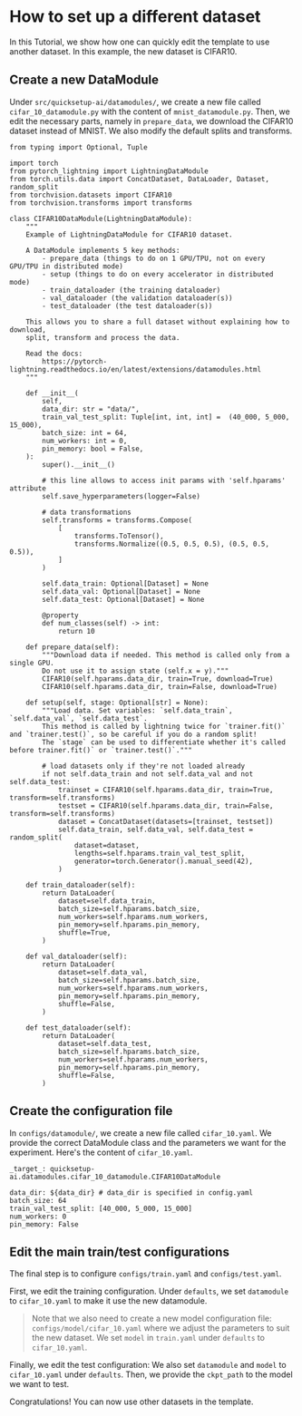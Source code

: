 # How to set up a different dataset
In this Tutorial, we show how one can quickly edit the template to use another dataset. In this example, the new dataset is CIFAR10.

## Create a new DataModule
Under `src/quicksetup-ai/datamodules/`, we create a new file called `cifar_10_datamodule.py` with the content of `mnist_datamodule.py`. Then, we edit the necessary parts, namely in `prepare_data`, we download the CIFAR10 dataset instead of MNIST. We also modify the default splits and transforms.
```
from typing import Optional, Tuple

import torch
from pytorch_lightning import LightningDataModule
from torch.utils.data import ConcatDataset, DataLoader, Dataset, random_split
from torchvision.datasets import CIFAR10
from torchvision.transforms import transforms

class CIFAR10DataModule(LightningDataModule):
    """
    Example of LightningDataModule for CIFAR10 dataset.

    A DataModule implements 5 key methods:
        - prepare_data (things to do on 1 GPU/TPU, not on every GPU/TPU in distributed mode)
        - setup (things to do on every accelerator in distributed mode)
        - train_dataloader (the training dataloader)
        - val_dataloader (the validation dataloader(s))
        - test_dataloader (the test dataloader(s))

    This allows you to share a full dataset without explaining how to download,
    split, transform and process the data.

    Read the docs:
        https://pytorch-lightning.readthedocs.io/en/latest/extensions/datamodules.html
    """
    
    def __init__(
        self,
        data_dir: str = "data/",
        train_val_test_split: Tuple[int, int, int] =  (40_000, 5_000, 15_000),
        batch_size: int = 64,
        num_workers: int = 0,
        pin_memory: bool = False,
    ):
        super().__init__()

        # this line allows to access init params with 'self.hparams' attribute
        self.save_hyperparameters(logger=False)
        
        # data transformations
        self.transforms = transforms.Compose(
            [
                transforms.ToTensor(),
                transforms.Normalize((0.5, 0.5, 0.5), (0.5, 0.5, 0.5)),
            ]
        )

        self.data_train: Optional[Dataset] = None
        self.data_val: Optional[Dataset] = None
        self.data_test: Optional[Dataset] = None

        @property
        def num_classes(self) -> int:
            return 10

    def prepare_data(self):
        """Download data if needed. This method is called only from a single GPU.
        Do not use it to assign state (self.x = y)."""
        CIFAR10(self.hparams.data_dir, train=True, download=True)
        CIFAR10(self.hparams.data_dir, train=False, download=True)

    def setup(self, stage: Optional[str] = None):
        """Load data. Set variables: `self.data_train`, `self.data_val`, `self.data_test`.
        This method is called by lightning twice for `trainer.fit()` and `trainer.test()`, so be careful if you do a random split!
        The `stage` can be used to differentiate whether it's called before trainer.fit()` or `trainer.test()`."""

        # load datasets only if they're not loaded already
        if not self.data_train and not self.data_val and not self.data_test:
            trainset = CIFAR10(self.hparams.data_dir, train=True, transform=self.transforms)
            testset = CIFAR10(self.hparams.data_dir, train=False, transform=self.transforms)
            dataset = ConcatDataset(datasets=[trainset, testset])
            self.data_train, self.data_val, self.data_test = random_split(
                dataset=dataset,
                lengths=self.hparams.train_val_test_split,
                generator=torch.Generator().manual_seed(42),
            )

    def train_dataloader(self):
        return DataLoader(
            dataset=self.data_train,
            batch_size=self.hparams.batch_size,
            num_workers=self.hparams.num_workers,
            pin_memory=self.hparams.pin_memory,
            shuffle=True,
        )

    def val_dataloader(self):
        return DataLoader(
            dataset=self.data_val,
            batch_size=self.hparams.batch_size,
            num_workers=self.hparams.num_workers,
            pin_memory=self.hparams.pin_memory,
            shuffle=False,
        )

    def test_dataloader(self):
        return DataLoader(
            dataset=self.data_test,
            batch_size=self.hparams.batch_size,
            num_workers=self.hparams.num_workers,
            pin_memory=self.hparams.pin_memory,
            shuffle=False,
        )

```
## Create the configuration file
In `configs/datamodule/`, we create a new file called `cifar_10.yaml`. We provide the correct DataModule class and the parameters we want for the experiment. Here's the content of `cifar_10.yaml`.

```
_target_: quicksetup-ai.datamodules.cifar_10_datamodule.CIFAR10DataModule

data_dir: ${data_dir} # data_dir is specified in config.yaml
batch_size: 64
train_val_test_split: [40_000, 5_000, 15_000]
num_workers: 0
pin_memory: False
```
## Edit the main train/test configurations 
The final step is to configure `configs/train.yaml` and `configs/test.yaml`.

First, we edit the training configuration. Under `defaults`, we set `datamodule` to `cifar_10.yaml` to make it use the new datamodule.
> Note that we also need to create a new model configuration file: `configs/model/cifar_10.yaml` where we adjust the parameters to suit the new dataset. We set `model` in `train.yaml` under `defaults` to `cifar_10.yaml`.

Finally, we edit the test configuration: We also set `datamodule` and `model` to `cifar_10.yaml` under `defaults`. Then, we provide the `ckpt_path` to the model we want to test.

Congratulations! You can now use other datasets in the template.
